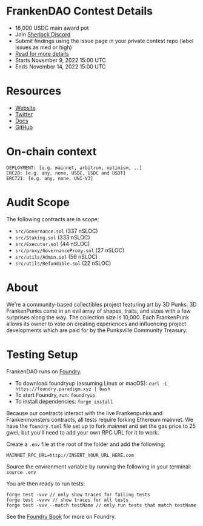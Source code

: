 # FrankenDAO Contest Details

- 16,000 USDC main award pot
- Join [Sherlock Discord](https://discord.gg/MABEWyASkp)
- Submit findings using the issue page in your private contest repo (label issues as med or high)
- [Read for more details](https://docs.sherlock.xyz/audits/watsons)
- Starts November 9, 2022 15:00 UTC
- Ends November 14, 2022 15:00 UTC

# Resources

- [Website](https://www.3dfrankenpunks.com/)
- [Twitter](https://twitter.com/3dFrankenPunks)
- [Docs](https://docs.3dfrankenpunks.com/)
- [GitHub](https://github.com/NewfundametalsDAO)

# On-chain context

```
DEPLOYMENT: [e.g. mainnet, arbitrum, optimism, ..]
ERC20: [e.g. any, none, USDC, USDC and USDT]
ERC721: [e.g. any, none, UNI-V3]
```

# Audit Scope

The following contracts are in scope:

- `src/Governance.sol` (337 nSLOC)
- `src/Staking.sol` (333 nSLOC)
- `src/Executor.sol` (44 nSLOC)
- `src/proxy/GovernanceProxy.sol` (27 nSLOC)
- `src/utils/Admin.sol` (56 nSLOC)
- `src/utils/Refundable.sol` (22 nSLOC)

# About

We're a community-based collectibles project featuring art by 3D Punks. 3D FrankenPunks come in an evil array of shapes, traits, and sizes with a few surprises along the way. The collection size is 10,000. Each FrankenPunk allows its owner to vote on creating experiences and influencing project developments which are paid for by the Punksville Community Treasury.

# Testing Setup

FrankenDAO runs on [Foundry](https://book.getfoundry.sh/).

- To download foundryup (assuming Linux or macOS): `curl -L https://foundry.paradigm.xyz | bash`
- To start Foundry, run: `foundryup`
- To install dependencies: `forge install`

Because our contracts interact with the live Frankenpunks and Frankenmonsters contracts, all tests require forking Ethereum mainnet. We have the `foundry.toml` file set up to fork mainnet and set the gas price to 25 gwei, but you'll need to add your own RPC URL for it to work.

Create a `.env` file at the root of the folder and add the following:

```
MAINNET_RPC_URL=http://INSERT_YOUR_URL_HERE.com
```

Source the environment variable by running the following in your terminal: `source .env`

You are then ready to run tests:

```solidity
forge test -vvv // only show traces for failing tests
forge test -vvvv // show traces for all tests
forge test -vvv --match testName // only run tests that match testName
```

See the [Foundry Book](https://book.getfoundry.sh/) for more on Foundry.
